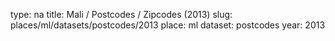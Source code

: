 type: na
title: Mali / Postcodes / Zipcodes (2013)
slug: places/ml/datasets/postcodes/2013
place: ml
dataset: postcodes
year: 2013
